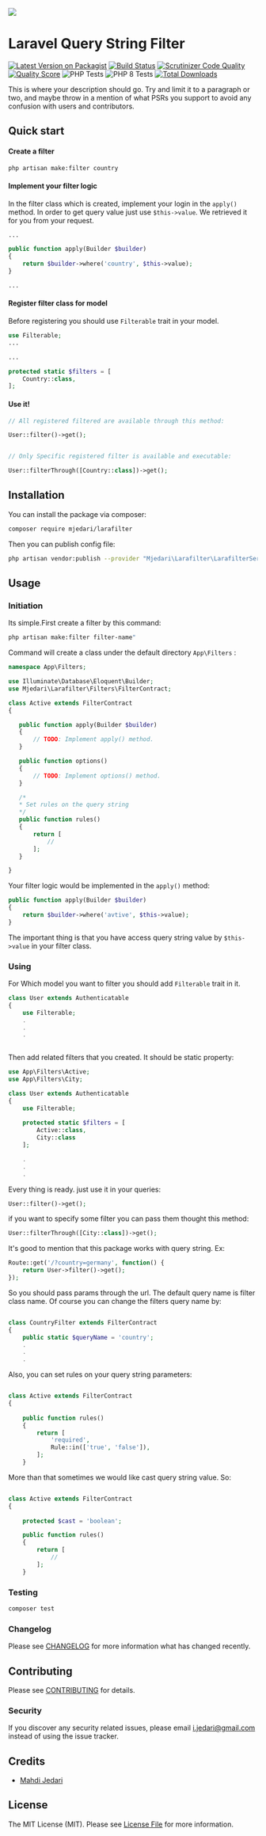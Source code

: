 ![](https://raw.githubusercontent.com/mjedari/larafilter/master/art/banner.png)

# Laravel Query String Filter

[![Latest Version on Packagist](https://img.shields.io/packagist/v/mjedari/larafilter.svg?style=flat-square)](https://packagist.org/packages/mjedari/larafilter)
[![Build Status](https://scrutinizer-ci.com/g/mjedari/larafilter/badges/build.png?b=master)](https://scrutinizer-ci.com/g/mjedari/larafilter/build-status/master)
[![Scrutinizer Code Quality](https://scrutinizer-ci.com/g/mjedari/larafilter/badges/quality-score.png?b=master&style=flat-square)](https://scrutinizer-ci.com/g/mjedari/larafilter/?branch=master)
[![Quality Score](https://img.shields.io/scrutinizer/g/mjedari/larafilter.svg?style=flat-square)](https://scrutinizer-ci.com/g/mjedari/larafilter)
![PHP Tests](https://github.com/mjedari/larafilter/workflows/PHP%20Tests/badge.svg)
![PHP 8 Tests](https://github.com/mjedari/larafilter/workflows/PHP%208%20Tests/badge.svg?style=flat)
[![Total Downloads](https://img.shields.io/packagist/dt/mjedari/larafilter.svg?style=flat-square)](https://packagist.org/packages/mjedari/larafilter)


This is where your description should go. Try and limit it to a paragraph or two, and maybe throw in a mention of what PSRs you support to avoid any confusion with users and contributors.

## Quick start
#### Create a filter
```bash
php artisan make:filter country
```

#### Implement your filter logic
In the filter class which is created, implement your login in the ``apply()`` method.
In order to get query value just use ``$this->value``. We retrieved it for you from your request.
```php
...

public function apply(Builder $builder)
{
    return $builder->where('country', $this->value);
}

...
```

#### Register filter class for model
Before registering you should use ``Filterable`` trait in your model.
```php
use Filterable;
...

...

protected static $filters = [
    Country::class,
];

```
#### Use it!

```php
// All registered filtered are available through this method:

User::filter()->get();


// Only Specific registered filter is available and executable:

User::filterThrough([Country::class])->get();

```

## Installation

You can install the package via composer:

```bash
composer require mjedari/larafilter
```
Then you can publish config file:
```bash
php artisan vendor:publish --provider "Mjedari\Larafilter\LarafilterServiceProvider"
```
## Usage

### Initiation
Its simple.First create a filter by this command:
```bash
php artisan make:filter filter-name"
```
Command will create a class under the default directory ``App\Filters`` : 
```php
namespace App\Filters;

use Illuminate\Database\Eloquent\Builder;
use Mjedari\Larafilter\Filters\FilterContract;

class Active extends FilterContract
{

   public function apply(Builder $builder)
   {
       // TODO: Implement apply() method.
   }

   public function options()
   {
       // TODO: Implement options() method.
   }

   /*
   * Set rules on the query string
   */
   public function rules()
   {
       return [
           //
       ];
   }

}
```
Your filter logic would be implemented in the ``apply()`` method:
```php
public function apply(Builder $builder)
{
    return $builder->where('avtive', $this->value);
}
```
The important thing is that you have access query string value by ``$this->value`` in your filter class.

### Using

For Which model you want to filter you should add ``Filterable`` trait in it.

```php
class User extends Authenticatable
{
    use Filterable;
    .
    .
    .
    
```
Then add related filters that you created. It should be static property:

```php
use App\Filters\Active;
use App\Filters\City;

class User extends Authenticatable
{
    use Filterable;
 
    protected static $filters = [
        Active::class,
        City::class
    ];

    .
    .
    .

```

Every thing is ready. just use it in your queries:
```php
User::filter()->get();
```


if you want to specify some filter you can pass them thought this method:
```php
User::filterThrough([City::class])->get();
```

It's good to mention that this package works with query string. Ex:
```php
Route::get('/?country=germany', function() {
    return User->filter()->get();
});
```
So you should pass params through the url. The default query name is filter class name. Of course you can change the filters query name by:
 
```php

class CountryFilter extends FilterContract
{
    public static $queryName = 'country';
    .
    .
    .

```

Also, you can set rules on your query string parameters:
```php

class Active extends FilterContract
{
 
    public function rules()
    {
        return [
            'required',
            Rule::in(['true', 'false']),
        ];
    }
```
More than that sometimes we would like cast query string value. So:

```php

class Active extends FilterContract
{
    
    protected $cast = 'boolean';

    public function rules()
    {
        return [
            //
        ];
    }
```

### Testing

``` bash
composer test
```

### Changelog

Please see [CHANGELOG](CHANGELOG.md) for more information what has changed recently.

## Contributing

Please see [CONTRIBUTING](CONTRIBUTING.md) for details.

### Security

If you discover any security related issues, please email i.jedari@gmail.com instead of using the issue tracker.

## Credits

- [Mahdi Jedari](https://github.com/mjedari)

## License

The MIT License (MIT). Please see [License File](LICENSE.md) for more information.
